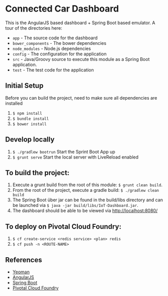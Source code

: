 # Connected Car Dashboard
This is the AngularJS based dashboard + Spring Boot based emulator.  A tour of the directories here:

 * `app` - The source code for the dashboard
 * `bower_components` - The bower dependencies
 * `node_modules` - Node.js dependencies
 * `config` - The configuration for the application
 * `src` - Java/Groovy source to execute this module as a Spring Boot application.
 * `test` - The test code for the application

## Initial Setup
Before you can build the project, need to make sure all dependencies are installed

1. `$ npm install`
1. `$ bundle install`
1. `$ bower install`

## Develop locally
1. `$ ./gradlew bootrun` Start the Sprint Boot App up
1. `$ grunt serve` Start the local server with LiveReload enabled

## To build the project:
1. Execute a grunt build from the root of this module: `$ grunt clean build`.
1. From the root of the project, execute a gradle build:
    `$ ./gradlew clean build`
1. The Spring Boot über jar can be found in the build/libs directory and can be launched
via `$ java -jar build/libs/IoT-Dashboard.jar`.
1. The dashboard should be able to be viewed via [http://localhost:8080/](http://localhost:8080/)


## To deploy on Pivotal Cloud Foundry:
1. `$ cf create-service <redis service> <plan> redis`
1. `$ cf push -n <ROUTE-NAME>`

## References
* [Yeoman](http://yeoman.io/)
* [AngularJS](https://angularjs.org/)
* [Spring Boot](https://spring.io/projects/spring-boot)
* [Pivotal Cloud Foundry](http://pivotal.io/platform-as-a-service/pivotal-cloud-foundry)
